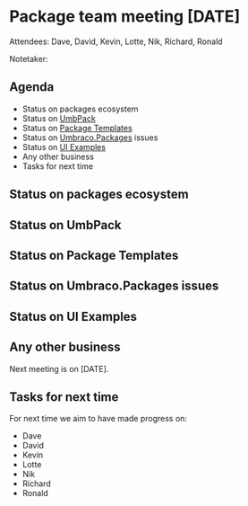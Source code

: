 # Package team meeting [DATE]
Attendees: Dave, David, Kevin, Lotte, Nik, Richard, Ronald

Notetaker: 

## Agenda
- Status on packages ecosystem
- Status on [UmbPack](https://github.com/umbraco/UmbPack)
- Status on [Package Templates](https://github.com/umbraco/Package.Templates)
- Status on [Umbraco.Packages](https://github.com/umbraco/Umbraco.Packages) issues
- Status on [UI Examples](https://github.com/umbraco/UI-Examples)
- Any other business
- Tasks for next time

## Status on packages ecosystem


## Status on UmbPack


## Status on Package Templates


## Status on Umbraco.Packages issues


## Status on UI Examples


## Any other business
Next meeting is on [DATE].

## Tasks for next time
For next time we aim to have made progress on:

- Dave
- David
- Kevin
- Lotte
- Nik
- Richard
- Ronald